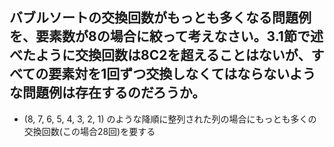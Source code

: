 ## バブルソートの交換回数がもっとも多くなる問題例を、要素数が8の場合に絞って考えなさい。3.1節で述べたように交換回数は8C2を超えることはないが、すべての要素対を1回ずつ交換しなくてはならないような問題例は存在するのだろうか。
- (8, 7, 6, 5, 4, 3, 2, 1) のような降順に整列された列の場合にもっとも多くの交換回数(この場合28回)を要する

